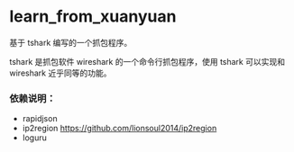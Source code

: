 # learn_from_xuanyuan
基于 tshark 编写的一个抓包程序。

tshark 是抓包软件 wireshark 的一个命令行抓包程序，使用 tshark 可以实现和 wireshark 近乎同等的功能。

### 依赖说明：
- rapidjson 
- ip2region  https://github.com/lionsoul2014/ip2region
- loguru